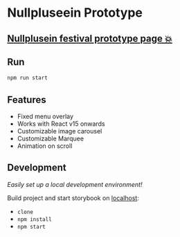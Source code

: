 # Nullpluseein Prototype

## [Nullplusein festival prototype page 💥](https://mkosir.github.io/react-parallax-tilt)

## Run

```bash
npm run start
```

## Features

- Fixed menu overlay
- Works with React v15 onwards
- Customizable image carousel
- Customizable Marquee
- Animation on scroll

## Development

_Easily set up a local development environment!_

Build project and start storybook on [localhost](http://localhost:3000):

- `clone`
- `npm install`
- `npm start`
